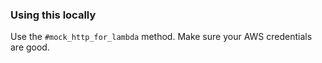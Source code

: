### Using this locally
Use the `#mock_http_for_lambda` method. Make sure your AWS credentials
are good.
